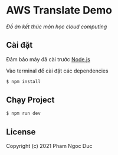 # AWS Translate Demo
_Đồ án kết thúc môn học cloud computing_

## Cài đặt

Đảm bảo máy đã cài trước [Node.js](https://nodejs.org/en/)

Vào terminal để cài đặt các dependencies

``` bash
$ npm install
````

## Chạy Project

```bash
$ npm run dev
```

## License
Copyright (c) 2021 Pham Ngoc Duc